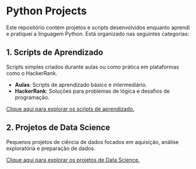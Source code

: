 # Python Projects

Este repositório contém projetos e scripts desenvolvidos enquanto aprendi e pratiquei a linguagem Python. Está organizado nas seguintes categorias:

## 1. Scripts de Aprendizado
Scripts simples criados durante aulas ou como prática em plataformas como o HackerRank.

- **Aulas**: Scripts de aprendizado básico e intermediário.
- **HackerRank**: Soluções para problemas de lógica e desafios de programação.

[Clique aqui para explorar os scripts de aprendizado.](Scripts-de-Aprendizado/)

## 2. Projetos de Data Science
Pequenos projetos de ciência de dados focados em aquisição, análise exploratória e preparação de dados.

[Clique aqui para explorar os projetos de Data Science.](Data-Science/)
